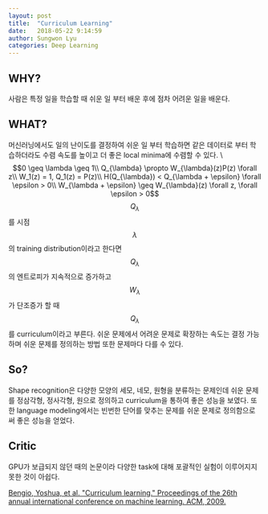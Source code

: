 ```yaml
---
layout: post
title:  "Curriculum Learning"
date:   2018-05-22 9:14:59
author: Sungwon Lyu
categories: Deep Learning
---
```


## WHY? 
사람은 특정 일을 학습할 때 쉬운 일 부터 배운 후에 점차 어려운 일을 배운다. 

## WHAT?
머신러닝에서도 일의 난이도를 결정하여 쉬운 일 부터 학습하면 같은 데이터로 부터 학습하더라도 수렴 속도를 높이고 더 좋은 local minima에 수렴할 수 있다. \\
$$0 \geq \lambda \geq 1\\
Q_{\lambda} \propto W_{\lambda}(z)P(z) \forall z\\
W_1(z) = 1, Q_1(z) = P(z)\\
H(Q_{\lambda}) < Q_{\lambda + \epsilon} \forall \epsilon > 0\\
W_{\lambda + \epsilon} \geq W_{\lambda}(z) \forall z, \forall \epsilon > 0$$
$$Q_{\lambda}$$를 시점 $$\lambda$$의 training distribution이라고 한다면 $$Q_{\lambda}$$의 엔트로피가 지속적으로 증가하고 $$W_{\lambda}$$가 단조증가 할 때 $$Q_{\lambda}$$를 curriculum이라고 부른다. 쉬운 문제에서 어려운 문제로 확장하는 속도는 결정 가능하며 쉬운 문제를 정의하는 방법 또한 문제마다 다를 수 있다. 

## So?
Shape recognition은 다양한 모양의 세모, 네모, 원형을 분류하는 문제인데 쉬운 문제를 정삼각형, 정사각형, 원으로 정의하고 curriculum을 통하여 좋은 성능을 보였다. 또한 language modeling에서는 빈번한 단어를 맞추는 문제를 쉬운 문제로 정의함으로써 좋은 성능을 얻었다.

## Critic
GPU가 보급되지 않던 때의 논문이라 다양한 task에 대해 포괄적인 실험이 이루어지지 못한 것이 아쉽다. 

[Bengio, Yoshua, et al. "Curriculum learning." Proceedings of the 26th annual international conference on machine learning. ACM, 2009.](https://dl.acm.org/citation.cfm?id=1553380)
